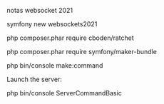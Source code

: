 notas websocket 2021

symfony new websockets2021

php composer.phar require cboden/ratchet

php composer.phar require symfony/maker-bundle

php bin/console make:command

Launch the server:

php bin/console ServerCommandBasic
